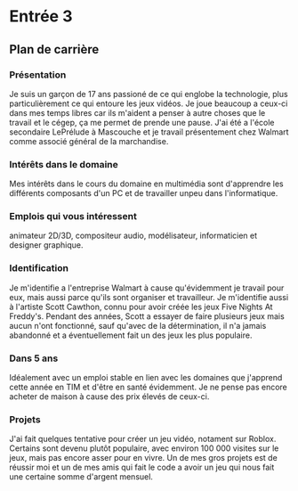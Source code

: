 # Entrée 3
## Plan de carrière

### Présentation
Je suis un garçon de 17 ans passioné de ce qui englobe la technologie, plus particulièrement ce qui entoure les jeux vidéos. Je joue beaucoup a ceux-ci dans mes temps libres car ils m'aident a penser à autre choses que le travail et le cégep, ça me permet de prende une pause. J'ai été a l'école secondaire LePrélude à Mascouche et je travail présentement chez Walmart comme associé général de la marchandise.

### Intérêts dans le domaine
Mes intérêts dans le cours du domaine en multimédia sont d'apprendre les différents composants d'un PC et de travailler unpeu dans l'informatique.

### Emplois qui vous intéressent
animateur 2D/3D, compositeur audio, modélisateur, informaticien et designer graphique.

### Identification
Je m'identifie a l'entreprise Walmart à cause qu'évidemment je travail pour eux, mais aussi parce qu'ils sont organiser et travailleur. Je m'identifie aussi à l'artiste Scott Cawthon, connu pour avoir créée les jeux Five Nights At Freddy's. Pendant des années, Scott a essayer de faire plusieurs jeux mais aucun n'ont fonctionné, sauf qu'avec de la détermination, il n'a jamais abandonné et a éventuellement fait un des jeux les plus populaire.

### Dans 5 ans
Idéalement avec un emploi stable en lien avec les domaines que j'apprend cette année en TIM et d'être en santé évidemment. Je ne pense pas encore acheter de maison à cause des prix élevés de ceux-ci.

### Projets
J'ai fait quelques tentative pour créer un jeu vidéo, notament sur Roblox. Certains sont devenu plutôt populaire, avec environ 100 000 visites sur le jeux, mais pas encore asser pour en vivre. Un de mes gros projets est de réussir moi et un de mes amis qui fait le code a avoir un jeu qui nous fait une certaine somme d'argent mensuel.

